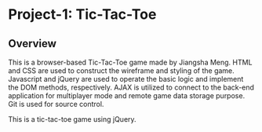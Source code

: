 <h1>Project-1: Tic-Tac-Toe</h1>
<h2>Overview</h2>
This is a browser-based Tic-Tac-Toe game made by Jiangsha Meng. HTML and CSS are used to construct the wireframe and styling of the game. Javascript and jQuery are used to operate the basic logic and implement the DOM methods, respectively. AJAX is utilized to connect to the back-end application for multiplayer mode and remote game data storage purpose. Git is used for source control. 

This is a tic-tac-toe game using jQuery.
